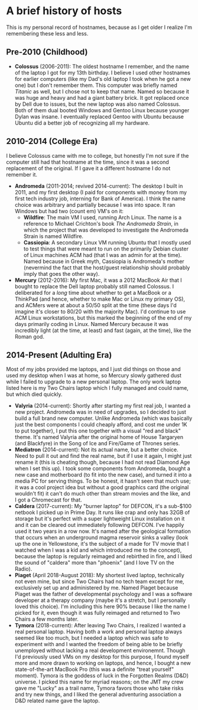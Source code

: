 # A brief history of hosts

This is my personal record of hostnames, because as I get older I realize I'm
remembering these less and less.

## Pre-2010 (Childhood)

* **Colossus** (2006-2011): The oldest hostname I remember, and the name of the
  laptop I got for my 13th birthday. I believe I used other hostnames for
  earlier computers (like my Dad's old laptop I took when he got a new one) but
  I don't remember them. This computer was briefly named _Titanic_ as well, but
  I chose not to keep that name. Named so because it was huge and heavy and had
  a giant battery brick. It got replaced once by Dell due to issues, but the new
  laptop was also named Colossus. Both of them dual booted Windows and Gentoo
  Linux because younger Dylan was insane. I eventually replaced Gentoo with
  Ubuntu because Ubuntu did a better job of recognizing all my hardware.

## 2010-2014 (College Era)

I believe Colossus came with me to college, but honestly I'm not sure if the
computer still had that hostname at the time, since it was a second replacement
of the original. If I gave it a different hostname I do not remember it.

* **Andromeda** (2011-2014; revived 2014-current): The desktop I built in 2011,
  and my first desktop (I paid for components with money from my first tech
  industry job, interning for Bank of America). I think the name choice was
  arbitrary and partially because I was into space. It ran Windows but had two
  (count em) VM's on it:
  * **Wildfire**: The main VM I used, running Arch Linux. The name is a
    reference to Michael Crichton's book _The Andromeda Strain_, in which the
    project that was developed to investigate the Andromeda Strain is named
    Wildfire.
  * **Cassiopia**: A secondary Linux VM running Ubuntu that I mostly used to
    test things that were meant to run on the primarily Debian cluster of Linux
    machines ACM had (that I was an admin for at the time). Named because in
    Greek myth, Cassiopia is Andromeda's mother (nevermind the fact that the
    host/guest relationship should probably imply that goes the other way).
* **Mercury** (2012-2016): My first Mac, it was a 2012 MacBook Air that I bought
  to replace the Dell laptop probably still named Colossus. I deliberated for a
  _long_ time about whether to get a MacBook or a ThinkPad (and hence, whether
  to make Mac or Linux my primary OS), and ACMers were at about a 50/50 split at
  the time (these days I'd imagine it's closer to 80/20 with the majority Mac).
  I'd continue to use ACM Linux workstations, but this marked the beginning of
  the end of my days primarily coding in Linux. Named Mercury because it was
  incredibly light (at the time, at least) and fast (again, at the time), like
  the Roman god.

## 2014-Present (Adulting Era)

Most of my jobs provided me laptops, and I just did things on those and used my
desktop when I was at home, so Mercury slowly gathered dust while I failed to
upgrade to a new personal laptop. The only work laptop listed here is my Two
Chairs laptop which I fully managed and could name, but which died quickly.

* **Valyria** (2014-current): Shortly after starting my first real job, I wanted
  a new project.  Andromeda was in need of upgrades, so I decided to just build
  a full brand new computer. Unlike Andromeda (which was basically just the best
  components I could cheaply afford, and cost me under 1K to put together), I
  put this one together with a visual "red and black" theme. It's named Valyria
  after the original home of House Targaryen (and Blackfyre) in the Song of Ice
  and Fire/Game of Thrones series.
* **Mediatron** (2014-current): Not its actual name, but a better choice. Need
  to pull it out and find the real name, but if I use it again, I might just
  rename it (this is cheating though, because I had not read Diamond Age when I
  set this up). I took some components from Andromeda, bought a new case and
  motherboard (to fit into the new case), and turned it into a media PC for
  serving things. To be honest, it hasn't seen that much use; it was a cool
  project idea but without a good graphics card (the original wouldn't fit) it
  can't do much other than stream movies and the like, and I got a Chromecast
  for that.
* **Caldera** (2017-current): My "burner laptop" for DEFCON, it's a sub-$100
  netbook I picked up in Prime Day. It runs like crap and only has 32GB of
  storage but it's perfect with a super lightweight Linux installation on it and
  it can be cleared out immediately following DEFCON. I've happily used it two
  years in a row now. It's named after the geological formation that occurs when
  an underground magma reservoir sinks a valley (look up the one in Yellowstone,
  it's the subject of a made for TV movie that I watched when I was a kid and
  which introduced me to the concept), because the laptop is regularly reimaged
  and rebirthed in fire, and I liked the sound of "caldera" more than "phoenix"
  (and I love TV on the Radio).
* **Piaget** (April 2018-August 2018): My shortest lived laptop, technically not
  even mine, but since Two Chairs had no tech team except for me, exclusively
  set up and administered by me. Named Piaget because Piaget was the father of
  developmental psychology and I was a software developer at a therapy company
  (maybe it's a stretch, but I personally loved this choice). I'm including this
  here 90% because I like the name I picked for it, even though it was fully
  reimaged and returned to Two Chairs a few months later.
* **Tymora** (2018-current): After leaving Two Chairs, I realized I wanted a
  real personal laptop. Having both a work and personal laptop always seemed
  like too much, but I needed a laptop which was safe to experiment with and I
  wanted the freedom of being able to be briefly unemployed without lacking a
  real development environemnt. Though I'd previously used VMs on my desktop for
  this purpose, I found myself more and more drawn to working on laptops, and
  hence, I bought a new state-of-the-art MacBook Pro (this was a definite "treat
  yourself" moment). Tymora is the goddess of luck in the Forgotten Realms (D&D)
  universe. I picked this name for myriad reasons; on the JMT my crew gave me
  "Lucky" as a trail name, Tymora favors those who take risks and try new
  things, and I liked the general adventuring association a D&D related name
  gave the laptop.

